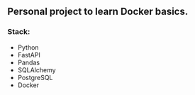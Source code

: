 ## Personal project to learn Docker basics.
### Stack:
- Python
- FastAPI
- Pandas
- SQLAlchemy
- PostgreSQL
- Docker